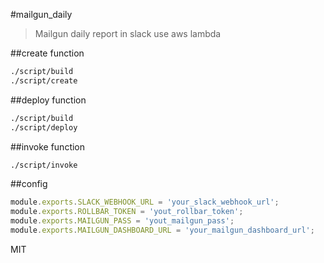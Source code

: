 #mailgun_daily
>Mailgun daily report in slack use aws lambda

##create function
```bash
./script/build
./script/create
```

##deploy function
```bash
./script/build
./script/deploy
```

##invoke function
```bash
./script/invoke
```

##config
```js
module.exports.SLACK_WEBHOOK_URL = 'your_slack_webhook_url';
module.exports.ROLLBAR_TOKEN = 'yout_rollbar_token';
module.exports.MAILGUN_PASS = 'yout_mailgun_pass';
module.exports.MAILGUN_DASHBOARD_URL = 'your_mailgun_dashboard_url';
```

MIT